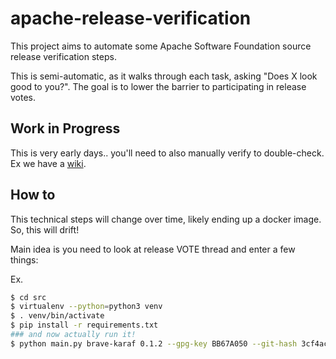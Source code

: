 # apache-release-verification
This project aims to automate some Apache Software Foundation source release verification steps.

This is semi-automatic, as it walks through each task, asking "Does X look good to you?". The goal is
to lower the barrier to participating in release votes.

## Work in Progress
This is very early days.. you'll need to also manually verify to double-check. Ex we have a [wiki](https://cwiki.apache.org/confluence/display/ZIPKIN/Verifying+a+Source+Release).

## How to
This technical steps will change over time, likely ending up a docker image. So, this will drift!

Main idea is you need to look at release VOTE thread and enter a few things:

Ex.
```bash
$ cd src
$ virtualenv --python=python3 venv
$ . venv/bin/activate
$ pip install -r requirements.txt
### and now actually run it!
$ python main.py brave-karaf 0.1.2 --gpg-key BB67A050 --git-hash 3cf4ac6577eb0d4775d20f24814e7a0852fa1635
```

